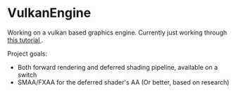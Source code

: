 # VulkanEngine

Working on a vulkan based graphics engine. Currently just working through [this tutorial ](https://vulkan-tutorial.com/).

Project goals:
* Both forward rendering and deferred shading pipeline, available on a switch
* SMAA/FXAA for the deferred shader's AA (Or better, based on research)

